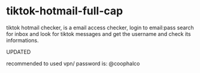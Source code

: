 # tiktok-hotmail-full-cap
tiktok hotmail checker, is a email access checker, login to email:pass search for inbox and look for tiktok messages and get the username and check its informations.

UPDATED

recommended to used vpn/ 
password is: @coophalco
